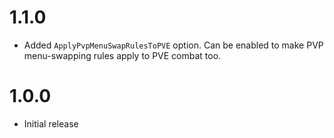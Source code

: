 # 1.1.0
- Added `ApplyPvpMenuSwapRulesToPVE` option. Can be enabled to make PVP menu-swapping rules apply to PVE combat too.

# 1.0.0
- Initial release